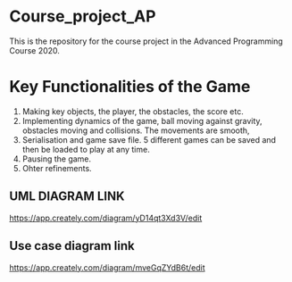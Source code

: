 # Course_project_AP
This is the repository for the course project in the Advanced Programming Course 2020.


# Key Functionalities of the Game
  1.  Making key objects, the player, the obstacles, the score etc.
  2.  Implementing dynamics of the game, ball moving against gravity, obstacles moving and collisions.
        The movements are smooth, 
  3.  Serialisation and game save file. 5 different games can be saved and then be loaded to play at any time.
  4.  Pausing the game.
  5.  Ohter refinements.
   
  
  ## UML DIAGRAM LINK
  https://app.creately.com/diagram/yD14qt3Xd3V/edit
  
  ## Use case diagram link
  https://app.creately.com/diagram/mveGqZYdB6t/edit
